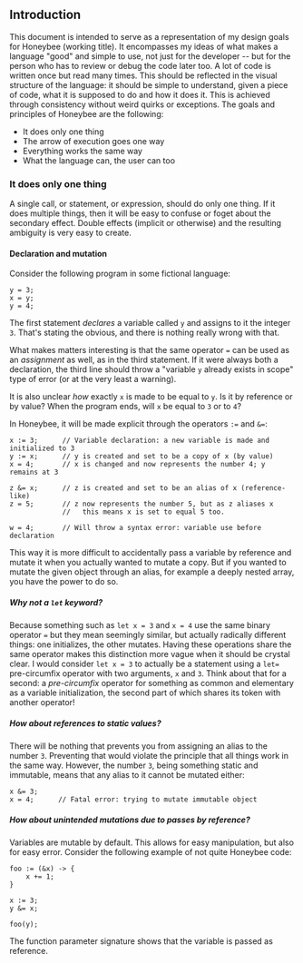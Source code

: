 ## Introduction
This document is intended to serve as a representation of my design goals for Honeybee (working title).
It encompasses my ideas of what makes a language "good" and simple to use, not just for the developer --
but for the person who has to review or debug the code later too. A lot of code is written once but read
many times. This should be reflected in the visual structure of the language: it should be simple to
understand, given a piece of code, what it is supposed to do and how it does it. This is achieved
through consistency without weird quirks or exceptions. The goals and principles of Honeybee are the following:

 - It does only one thing
 - The arrow of execution goes one way
 - Everything works the same way
 - What the language can, the user can too
 
### It does only one thing
A single call, or statement, or expression, should do only one thing. If it does multiple things, then it will be easy
to confuse or foget about the secondary effect. Double effects (implicit or otherwise) and the resulting ambiguity is
very easy to create.

#### Declaration and mutation
Consider the following program in some fictional language:
```
y = 3;
x = y;
y = 4;
```
The first statement _declares_ a variable called `y` and assigns to it the integer `3`. That's stating the obvious, and
there is nothing really wrong with that.

What makes matters interesting is that the same operator `=` can be used as an _assignment_ as well, as in the third
statement. If it were always both a declaration, the third line should throw a "variable `y` already
exists in scope" type of error (or at the very least a warning).

It is also unclear _how_ exactly `x` is made to be equal to `y`. Is it by reference or by value? When the program ends,
will `x` be equal to `3` or to `4`?

In Honeybee, it will be made explicit through the operators `:=` and `&=`:
```
x := 3;      // Variable declaration: a new variable is made and initialized to 3
y := x;      // y is created and set to be a copy of x (by value)
x = 4;       // x is changed and now represents the number 4; y remains at 3

z &= x;      // z is created and set to be an alias of x (reference-like)
z = 5;       // z now represents the number 5, but as z aliases x
             //   this means x is set to equal 5 too.

w = 4;       // Will throw a syntax error: variable use before declaration
```
This way it is more difficult to accidentally pass a variable by reference and mutate it when you actually wanted to
mutate a copy. But if you wanted to mutate the given object through an alias, for example a deeply nested array, you
have the power to do so.

##### Why not a `let` keyword?
Because something such as `let x = 3` and `x = 4` use the same binary operator `=` but they mean seemingly similar, but
actually radically different things: one initializes, the other mutates. Having these operations share the same
operator makes this distinction more vague when it should be crystal clear. I would consider `let x = 3` to actually be
a statement using a `let=` pre-circumfix operator with two arguments, `x` and `3`. Think about that for a second: a
_pre-circumfix_ operator for something as common and elementary as a variable initialization, the second part of which
shares its token with another operator!

##### How about references to static values?
There will be nothing that prevents you from assigning an alias to the number `3`. Preventing that would violate the
principle that all things work in the same way. However, the number `3`, being something static and immutable, means
that any alias to it cannot be mutated either:
```
x &= 3;
x = 4;      // Fatal error: trying to mutate immutable object
```

##### How about unintended mutations due to passes by reference?
Variables are mutable by default. This allows for easy manipulation, but also for easy error. Consider the following
example of not quite Honeybee code:
``` 
foo := (&x) -> {
    x += 1;
}

x := 3;
y &= x;

foo(y);
```
The function parameter signature shows that the variable is passed as reference. 